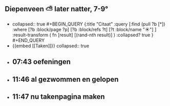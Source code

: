 ## Diepenveen ⛅ later natter, 7-9°
- collapsed:: true
  #+BEGIN_QUERY 
  {:title "Citaat"
   :query [:find (pull ?b [*])
     :where 
       [?b :block/page ?p]
       [?b :block/refs ?t]
       [?t :block/name "☀️"]
   ]
   :result-transform ( fn [result] [(rand-nth result)] )
   :collapsed? true
  }
  #+END_QUERY
- {{embed [[Taken]]}}
  collapsed:: true
- ## 07:43 oefeningen
- ## 11:46 al gezwommen en gelopen
- ## 11:47 nu takenpagina maken